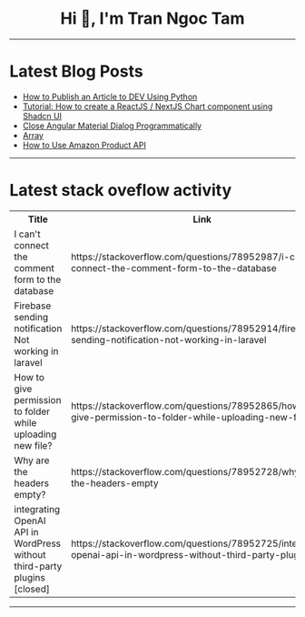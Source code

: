 <h1 align="center">Hi 👋, I'm Tran Ngoc Tam</h1>

---

# Latest Blog Posts 
<!-- BLOG-POST-LIST:START -->
- [How to Publish an Article to DEV Using Python](https://dev.to/luca1iu/how-to-publish-an-article-to-dev-using-python-1clj)
- [Tutorial: How to create a ReactJS / NextJS Chart component using Shadcn UI](https://dev.to/fredy/tutorial-how-to-create-a-reactjs-nextjs-chart-component-using-shadcn-ui-3o4b)
- [Close Angular Material Dialog Programmatically](https://dev.to/ngmaterialdev/close-angular-material-dialog-programmatically-3lnd)
- [Array](https://dev.to/mahf001/array-2jmn)
- [How to Use Amazon Product API](https://dev.to/cyanspray/how-to-use-amazon-product-api-igk)
<!-- BLOG-POST-LIST:END -->

---

# Latest stack oveflow activity
<table>
  <tr><th>Title</th><th>Link</th></tr>
  <!-- STACKOVERFLOW:START --><tr><td>I can&#39;t connect the comment form to the database</td><td>https://stackoverflow.com/questions/78952987/i-cant-connect-the-comment-form-to-the-database</td></tr><tr><td>Firebase sending notification Not working in laravel</td><td>https://stackoverflow.com/questions/78952914/firebase-sending-notification-not-working-in-laravel</td></tr><tr><td>How to give permission to folder while uploading new file?</td><td>https://stackoverflow.com/questions/78952865/how-to-give-permission-to-folder-while-uploading-new-file</td></tr><tr><td>Why are the headers empty?</td><td>https://stackoverflow.com/questions/78952728/why-are-the-headers-empty</td></tr><tr><td>integrating OpenAI API in WordPress without third-party plugins [closed]</td><td>https://stackoverflow.com/questions/78952725/integrating-openai-api-in-wordpress-without-third-party-plugins</td></tr><!-- STACKOVERFLOW:END -->
</table>

---


